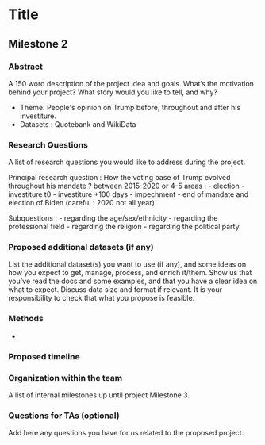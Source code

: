 # Title
## Milestone 2



### Abstract 
A 150 word description of the project idea and goals. What’s the motivation behind your project? What story would you like to tell, and why?
- Theme: People's opinion on Trump before, throughout and after his investiture.
- Datasets : Quotebank and WikiData

### Research Questions
A list of research questions you would like to address during the project.

Principal research question : How the voting base of Trump evolved throughout his mandate ? between 2015-2020 or 4-5 areas :
    - election
    - investiture t0
    - investiture +100 days
    - impechment
    - end of mandate and election of Biden (careful : 2020 not all year)

Subquestions :
    - regarding the age/sex/ethnicity
    - regarding the professional field
    - regarding the religion
    - regarding the political party

### Proposed additional datasets (if any)
List the additional dataset(s) you want to use (if any), and some ideas on how you expect to get, manage, process, and enrich it/them. Show us that you’ve read the docs and some examples, and that you have a clear idea on what to expect. Discuss data size and format if relevant. It is your responsibility to check that what you propose is feasible.

### Methods
- 

### Proposed timeline

### Organization within the team
A list of internal milestones up until project Milestone 3.

### Questions for TAs (optional)
Add here any questions you have for us related to the proposed project.